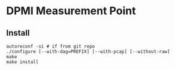 DPMI Measurement Point
======================

Install
-------

    autoreconf -si # if from git repo
    ./configure [--with-dag=PREFIX] [--with-pcap] [--without-raw]
    make
    make install
